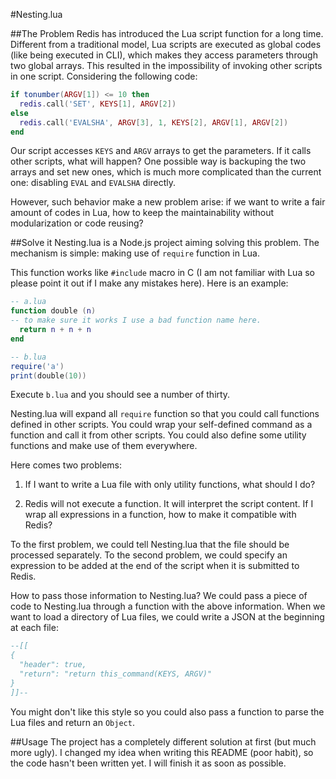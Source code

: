 #Nesting.lua

##The Problem
Redis has introduced the Lua script function for a long time. Different from a
traditional model, Lua scripts are executed as global codes (like being executed
in CLI), which makes they access parameters through two global arrays. This
resulted in the impossibility of invoking other scripts in one script.
Considering the following code:

```Lua
if tonumber(ARGV[1]) <= 10 then
  redis.call('SET', KEYS[1], ARGV[2])
else
  redis.call('EVALSHA', ARGV[3], 1, KEYS[2], ARGV[1], ARGV[2])
end
```

Our script accesses ``KEYS`` and ``ARGV`` arrays to get the parameters. If it
calls other scripts, what will happen? One possible way is backuping the two
arrays and set new ones, which is much more complicated than the current one:
disabling ``EVAL`` and ``EVALSHA`` directly.

However, such behavior make a new problem arise: if we want to write a fair
amount of codes in Lua, how to keep the maintainability without modularization
or code reusing?

##Solve it
Nesting.lua is a Node.js project aiming solving this problem. The mechanism is
simple: making use of ``require`` function in Lua.

This function works like ``#include`` macro in C (I am not familiar with Lua so
please point it out if I make any mistakes here). Here is an example:

```Lua
-- a.lua
function double (n)
-- to make sure it works I use a bad function name here.
  return n + n + n
end
```

```Lua
-- b.lua
require('a')
print(double(10))
```

Execute ``b.lua`` and you should see a number of thirty.

Nesting.lua will expand all ``require`` function so that you could call
functions defined in other scripts. You could wrap your self-defined command as
a function and call it from other scripts. You could also define some utility
functions and make use of them everywhere.

Here comes two problems:

1. If I want to write a Lua file with only utility functions, what should I do?

2. Redis will not execute a function. It will interpret the script content. If I
 wrap all expressions in a function, how to make it compatible with Redis?

To the first problem, we could tell Nesting.lua that the file should be
processed separately. To the second problem, we could specify an expression to
be added at the end of the script when it is submitted to Redis.

How to pass those information to Nesting.lua? We could pass a piece of code to
Nesting.lua through a function with the above information. When we want to load
a directory of Lua files, we could write a JSON at the beginning at each file:

```Lua
--[[
{
  "header": true,
  "return": "return this_command(KEYS, ARGV)"
}
]]--
```

You might don't like this style so you could also pass a function to parse the
Lua files and return an ``Object``.

##Usage
The project has a completely different solution at first (but much more ugly).
I changed my idea when writing this README (poor habit), so the code hasn't been
 written yet. I will finish it as soon as possible.
